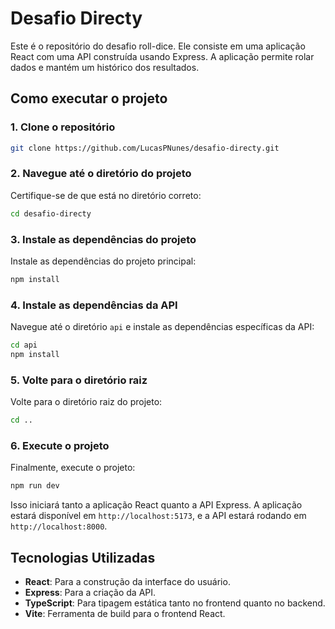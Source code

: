 # Desafio Directy

Este é o repositório do desafio roll-dice. Ele consiste em uma aplicação React com uma API construída usando Express. A aplicação permite rolar dados e mantém um histórico dos resultados.

## Como executar o projeto

### 1. Clone o repositório

```bash
git clone https://github.com/LucasPNunes/desafio-directy.git
```

### 2. Navegue até o diretório do projeto

Certifique-se de que está no diretório correto:

```bash
cd desafio-directy
```

### 3. Instale as dependências do projeto

Instale as dependências do projeto principal:

```bash
npm install
```

### 4. Instale as dependências da API

Navegue até o diretório `api` e instale as dependências específicas da API:

```bash
cd api
npm install
```

### 5. Volte para o diretório raiz

Volte para o diretório raiz do projeto:

```bash
cd ..
```

### 6. Execute o projeto

Finalmente, execute o projeto:

```bash
npm run dev
```

Isso iniciará tanto a aplicação React quanto a API Express. A aplicação estará disponível em `http://localhost:5173`, e a API estará rodando em `http://localhost:8000`.

## Tecnologias Utilizadas

- **React**: Para a construção da interface do usuário.
- **Express**: Para a criação da API.
- **TypeScript**: Para tipagem estática tanto no frontend quanto no backend.
- **Vite**: Ferramenta de build para o frontend React.
